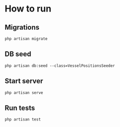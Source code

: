 # How to run

## Migrations 

`php artisan migrate`

## DB seed 

`php artisan db:seed --class=VesselPositionsSeeder`


## Start server
`php artisan serve`

## Run tests 

`php artisan test`
